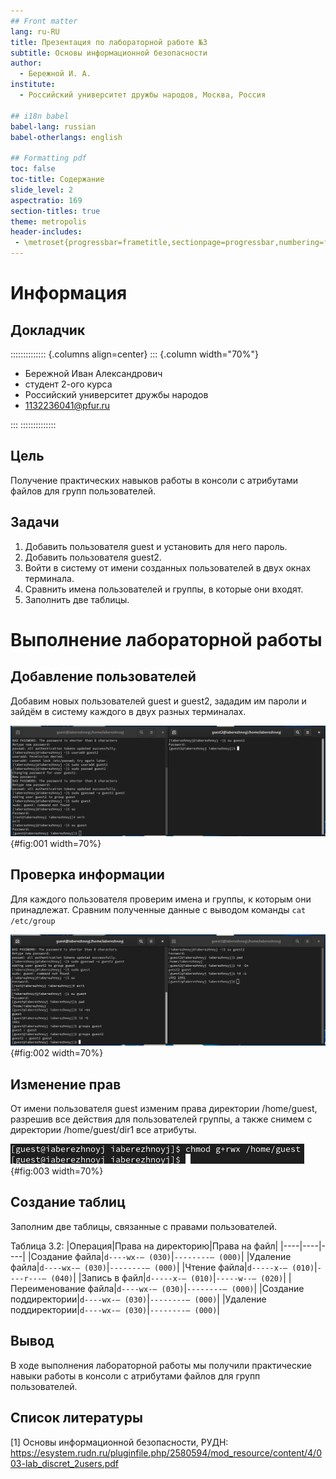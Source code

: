 ```yaml
---
## Front matter
lang: ru-RU
title: Презентация по лабораторной работе №3
subtitle: Основы информационной безопасности
author:
  - Бережной И. А.
institute:
  - Российский университет дружбы народов, Москва, Россия

## i18n babel
babel-lang: russian
babel-otherlangs: english

## Formatting pdf
toc: false
toc-title: Содержание
slide_level: 2
aspectratio: 169
section-titles: true
theme: metropolis
header-includes:
 - \metroset{progressbar=frametitle,sectionpage=progressbar,numbering=fraction}
---
```


# Информация

## Докладчик

:::::::::::::: {.columns align=center}
::: {.column width="70%"}

  * Бережной Иван Александрович
  * студент 2-ого курса
  * Российский университет дружбы народов
  * [1132236041@pfur.ru](mailto:1132236041@pfur.ru)

:::
::::::::::::::

## Цель

Получение практических навыков работы в консоли с атрибутами файлов для групп пользователей.

## Задачи

1. Добавить пользователя guest и установить для него пароль.
2. Добавить пользователя guest2.
3. Войти в систему от имени созданных пользователей в двух окнах терминала.
4. Сравнить имена пользователей и группы, в которые они входят.
5. Заполнить две таблицы.
	
# Выполнение лабораторной работы

## Добавление пользователей
Добавим новых пользователей guest и guest2, зададим им пароли и зайдём в систему каждого в двух разных терминалах.

![Два пользователя](image/5.png){#fig:001 width=70%}

## Проверка информации
Для каждого пользователя проверим имена и группы, к которым они принадлежат. Сравним полученные данные с выводом команды `cat /etc/group`

![Сравнение имён и групп](image/7.png){#fig:002 width=70%}

## Изменение прав
От имени пользователя guest изменим права директории /home/guest, разрешив все действия для пользователей группы, а также снимем с директории /home/guest/dir1 все атрибуты.

![Изменение прав](image/10.png){#fig:003 width=70%}

## Создание таблиц
Заполним две таблицы, связанные с правами пользователей.

Таблица 3.2:
|Операция|Права на директорию|Права на файл|
|----|----|----|
|Создание файла|```d----wx-— (030)```|```--------— (000)```|
|Удаление файла|```d----wx-— (030)```|```--------— (000)```|
|Чтение файла|```d-----x-— (010)```|```----r---— (040)```|
|Запись в файл|```d-----x-— (010)```|```-----w--— (020)```|
|Переименование файла|```d----wx-— (030)```|```--------— (000)```|
|Создание поддиректории|```d----wx-— (030)```|```--------— (000)```|
|Удаление поддиректории|```d----wx-— (030)```|```--------— (000)```|


## Вывод

В ходе выполнения лабораторной работы мы получили практические навыки работы в консоли с атрибутами файлов для групп пользователей.

## Список литературы

[1] Основы информационной безопасности, РУДН: https://esystem.rudn.ru/pluginfile.php/2580594/mod_resource/content/4/003-lab_discret_2users.pdf
